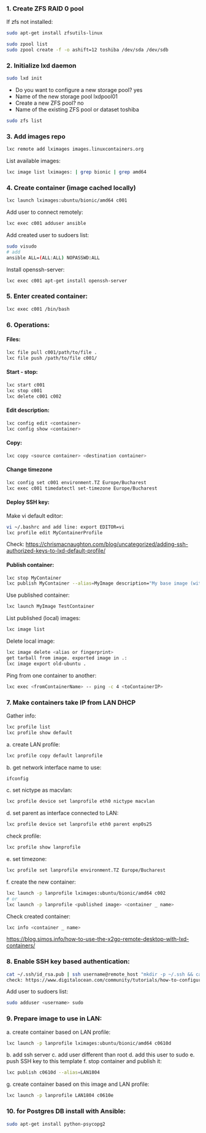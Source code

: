 ### 1. Create ZFS RAID 0 pool
If zfs not installed:
```bash
sudo apt-get install zfsutils-linux
```
```bash
sudo zpool list
sudo zpool create -f -o ashift=12 toshiba /dev/sda /dev/sdb
```
### 2. Initialize lxd daemon
```bash
sudo lxd init
```
- Do you want to configure a new storage pool? yes
- Name of the new storage pool  lxdpool01
- Create a new ZFS pool? no
- Name of the existing ZFS pool or dataset toshiba
```bash
sudo zfs list
```
### 3. Add images repo
```bash
lxc remote add lximages images.linuxcontainers.org
```
List available images:
```bash
lxc image list lximages: | grep bionic | grep amd64
```
### 4. Create container (image cached locally)
```bash
lxc launch lximages:ubuntu/bionic/amd64 c001
```
Add user to connect remotely: 
```bash
lxc exec c001 adduser ansible
```
Add created user to sudoers list: 
```bash
sudo visudo
# add 
ansible ALL=(ALL:ALL) NOPASSWD:ALL
```
Install openssh-server:
```bash
lxc exec c001 apt-get install openssh-server
```
### 5. Enter created container:
```bash
lxc exec c001 /bin/bash
```
### 6. Operations:
#### Files:
```bash
lxc file pull c001/path/to/file .
lxc file push /path/to/file c001/
```
#### Start - stop:
```bash
lxc start c001
lxc stop c001
lxc delete c001 c002
```
#### Edit description:
```bash
lxc config edit <container>
lxc config show <container>
```
#### Copy:
```bash
lxc copy <source container> <destination container>
```
#### Change timezone
```bash
lxc config set c001 environment.TZ Europe/Bucharest
lxc exec c001 timedatectl set-timezone Europe/Bucharest
```
#### Deploy SSH key:
Make vi default editor:
```bash
vi ~/.bashrc and add line: export EDITOR=vi
lxc profile edit MyContainerProfile
```
Check: https://chrismacnaughton.com/blog/uncategorized/adding-ssh-authorized-keys-to-lxd-default-profile/

#### Publish container:
```bash
lxc stop MyContainer
lxc publish MyContainer --alias=MyImage description="My base image (with ssh and key)"
```
Use published container:
```bash
lxc launch MyImage TestContainer
```
List published (local) images:
```bash
lxc image list
```
Delete local image:
```bash
lxc image delete <alias or fingerprint>
get tarball from image. exported image in .:
lxc image export old-ubuntu .
```
Ping from one container to another:
```bash
lxc exec <fromContainerName> -- ping -c 4 <toContainerIP>
```
### 7. Make containers take IP from LAN DHCP 
Gather info:
```bash
lxc profile list
lxc profile show default
```
a. create LAN profile: 
```bash
lxc profile copy default lanprofile
```
b. get network interface name to use: 
```bash
ifconfig
```
c. set nictype as macvlan: 
```bash
lxc profile device set lanprofile eth0 nictype macvlan
```
d. set parent as interface connected to LAN: 
```bash
lxc profile device set lanprofile eth0 parent enp0s25
```
check profile: 
```bash
lxc profile show lanprofile
```
e. set timezone:
```bash
lxc profile set lanprofile environment.TZ Europe/Bucharest
```
f. create the new container: 
```bash
lxc launch -p lanprofile lximages:ubuntu/bionic/amd64 c002
# or
lxc launch -p lanprofile <published image> <container _ name>
```
Check created container: 
```bash
lxc info <container _ name>
```
https://blog.simos.info/how-to-use-the-x2go-remote-desktop-with-lxd-containers/

### 8. Enable SSH key based authentication:
```bash
cat ~/.ssh/id_rsa.pub | ssh username@remote_host "mkdir -p ~/.ssh && cat >> ~/.ssh/authorized_keys"
check: https://www.digitalocean.com/community/tutorials/how-to-configure-ssh-key-based-authentication-on-a-linux-server
```
Add user to sudoers list:
```bash
sudo adduser <username> sudo
```
### 9. Prepare image to use in LAN:
a. create container based on LAN profile:
```bash
lxc launch -p lanprofile lximages:ubuntu/bionic/amd64 c0610d
```
b. add ssh server
c. add user different than root
d. add this user to sudo
e. push SSH key to this template
f. stop container and publish it:
```bash
lxc publish c0610d --alias=LAN1804
```
g. create container based on this image and LAN profile:
```bash
lxc launch -p lanprofile LAN1804 c0610e
```
### 10. for Postgres DB install with Ansible:
```bash
sudo apt-get install python-psycopg2
```
